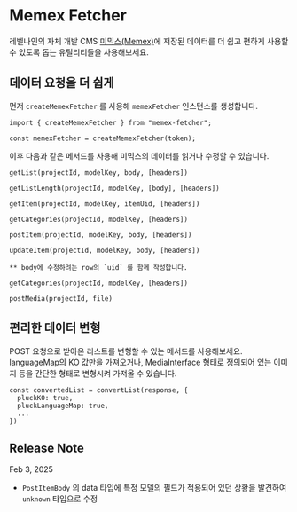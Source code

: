 # Memex Fetcher

레벨나인의 자체 개발 CMS [미믹스(Memex)](https://memexdata.io/)에 저장된 데이터를 더 쉽고 편하게 사용할 수 있도록 돕는 유틸리티들을 사용해보세요.

## 데이터 요청을 더 쉽게

먼저 `createMemexFetcher` 를 사용해 `memexFetcher` 인스턴스를 생성합니다.

```
import { createMemexFetcher } from "memex-fetcher";

const memexFetcher = createMemexFetcher(token);
```

이후 다음과 같은 메서드를 사용해 미믹스의 데이터를 읽거나 수정할 수 있습니다.

```
getList(projectId, modelKey, body, [headers])
```

```
getListLength(projectId, modelKey, [body], [headers])
```

```
getItem(projectId, modelKey, itemUid, [headers])
```

```
getCategories(projectId, modelKey, [headers])
```

```
postItem(projectId, modelKey, body, [headers])
```

```
updateItem(projectId, modelKey, body, [headers])

** body에 수정하려는 row의 `uid` 를 함께 작성합니다.
```

```
getCategories(projectId, modelKey, [headers])
```

```
postMedia(projectId, file)
```

## 편리한 데이터 변형

POST 요청으로 받아온 리스트를 변형할 수 있는 메서드를 사용해보세요. languageMap의 KO 값만을 가져오거나, MediaInterface 형태로 정의되어 있는 이미지 등을 간단한 형태로 변형시켜 가져올 수 있습니다.

```
const convertedList = convertList(response, {
  pluckKO: true,
  pluckLanguageMap: true,
  ...
})
```

## Release Note

Feb 3, 2025

- `PostItemBody` 의 data 타입에 특정 모델의 필드가 적용되어 있던 상황을 발견하여 `unknown` 타입으로 수정
